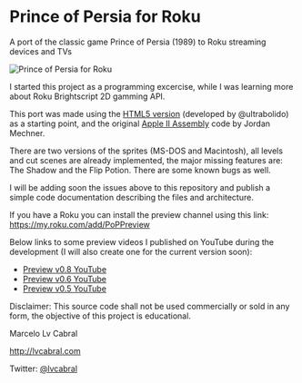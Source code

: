 # Prince of Persia for Roku
A port of the classic game Prince of Persia (1989) to Roku streaming devices and TVs

![Prince of Persia for Roku](http://lvcabral.com/images/PoP/screenshot-01.jpg)

I started this project as a programming excercise, while I was learning more about Roku Brightscript 2D gamming API.

This port was made using the [HTML5 version](https://github.com/ultrabolido/PrinceJS) (developed by @ultrabolido) as a starting point, 
and the original [Apple II Assembly](https://github.com/jmechner/Prince-of-Persia-Apple-II ) code by Jordan Mechner.

There are two versions of the sprites (MS-DOS and Macintosh), all levels and cut scenes are already implemented, the major missing features are: The Shadow and the Flip Potion. There are some known bugs as well. 

I will be adding soon the issues above to this repository and publish a simple code documentation describing the files and architecture.

If you have a Roku you can install the preview channel using this link: https://my.roku.com/add/PoPPreview

Below links to some preview videos I published on YouTube during the development (I will also create one for the current version soon):
* [Preview v0.8 YouTube](https://www.youtube.com/watch?v=4tVxNFCUSiE)
* [Preview v0.6 YouTube](https://www.youtube.com/watch?v=gYzuH9f3ADU)
* [Preview v0.5 YouTube](https://www.youtube.com/watch?v=r6B0xgb8GSE)

Disclaimer: This source code shall not be used commercially or sold in any form, the objective of this project is educational.

Marcelo Lv Cabral

http://lvcabral.com

Twitter: [@lvcabral](https://twitter.com/lvcabral)


